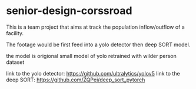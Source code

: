 # senior-design-corssroad

This is a team project that aims at track the population inflow/outflow of a facility.

The footage would be first feed into a yolo detector then deep SORT model.

the model is origional small model of yolo retrained with wilder person dataset

link to the yolo detector: https://github.com/ultralytics/yolov5
link to the deep SORT: https://github.com/ZQPei/deep_sort_pytorch

